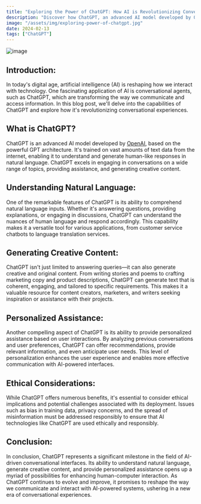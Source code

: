 ```yaml
---
title: "Exploring the Power of ChatGPT: How AI is Revolutionizing Conversational Experiences"
description: "Discover how ChatGPT, an advanced AI model developed by OpenAI, is transforming conversational experiences. From understanding natural language inputs to generating creative content and providing personalized assistance, ChatGPT revolutionizes human-computer interaction. Explore its capabilities and ethical considerations in this insightful blog post"
image: "/assets/img/exploring-power-of-chatgpt.jpg"
date: 2024-02-13
tags: ["ChatGPT"]
---
```


![image](/assets/img/exploring-power-of-chatgpt.jpg)

## Introduction:

In today's digital age, artificial intelligence (AI) is reshaping how we interact with technology. One fascinating application of AI is conversational agents, such as ChatGPT, which are transforming the way we communicate and access information. In this blog post, we'll delve into the capabilities of ChatGPT and explore how it's revolutionizing conversational experiences.

## What is ChatGPT?

ChatGPT is an advanced AI model developed by [OpenAI](https://openai.com/), based on the powerful GPT architecture. It's trained on vast amounts of text data from the internet, enabling it to understand and generate human-like responses in natural language. ChatGPT excels in engaging in conversations on a wide range of topics, providing assistance, and generating creative content.

## Understanding Natural Language:

One of the remarkable features of ChatGPT is its ability to comprehend natural language inputs. Whether it's answering questions, providing explanations, or engaging in discussions, ChatGPT can understand the nuances of human language and respond accordingly. This capability makes it a versatile tool for various applications, from customer service chatbots to language translation services.

## Generating Creative Content:

ChatGPT isn't just limited to answering queries—it can also generate creative and original content. From writing stories and poems to crafting marketing copy and product descriptions, ChatGPT can generate text that is coherent, engaging, and tailored to specific requirements. This makes it a valuable resource for content creators, marketers, and writers seeking inspiration or assistance with their projects.

## Personalized Assistance:

Another compelling aspect of ChatGPT is its ability to provide personalized assistance based on user interactions. By analyzing previous conversations and user preferences, ChatGPT can offer recommendations, provide relevant information, and even anticipate user needs. This level of personalization enhances the user experience and enables more effective communication with AI-powered interfaces.

## Ethical Considerations:

While ChatGPT offers numerous benefits, it's essential to consider ethical implications and potential challenges associated with its deployment. Issues such as bias in training data, privacy concerns, and the spread of misinformation must be addressed responsibly to ensure that AI technologies like ChatGPT are used ethically and responsibly.

## Conclusion:

In conclusion, ChatGPT represents a significant milestone in the field of AI-driven conversational interfaces. Its ability to understand natural language, generate creative content, and provide personalized assistance opens up a myriad of possibilities for enhancing human-computer interaction. As ChatGPT continues to evolve and improve, it promises to reshape the way we communicate and interact with AI-powered systems, ushering in a new era of conversational experiences.